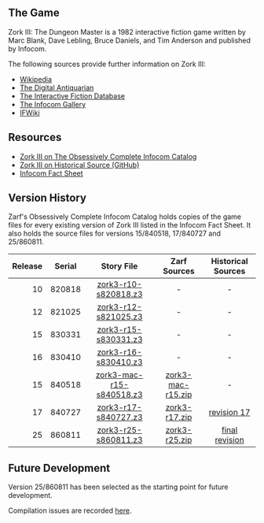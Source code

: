 ## The Game

Zork III: The Dungeon Master is a 1982 interactive fiction game written by Marc Blank, Dave Lebling, Bruce Daniels, and Tim Anderson and published by Infocom.

The following sources provide further information on Zork III:

* [Wikipedia](https://en.wikipedia.org/wiki/Zork_III)
* [The Digital Antiquarian](https://www.filfre.net/2012/09/zork-iii-part-1/)
* [The Interactive Fiction Database](https://ifdb.tads.org/viewgame?id=vrsot1zgy1wfcdru)
* [The Infocom Gallery](https://gallery.guetech.org/zork3/zork3.html)
* [IFWiki](http://www.ifwiki.org/index.php/Zork_III)

## Resources

* [Zork III on The Obsessively Complete Infocom Catalog](https://eblong.com/infocom/#zork3)
* [Zork III on Historical Source (GitHub)](https://github.com/historicalsource/zork3)
* [Infocom Fact Sheet](http://pdd.if-legends.org/infocom/fact-sheet.txt)

## Version History

Zarf's Obsessively Complete Infocom Catalog holds copies of the game files for every existing version of Zork III listed in the Infocom Fact Sheet. It also holds the source files for versions 15/840518, 17/840727 and 25/860811.

| Release | Serial | Story File                 | Zarf Sources        | Historical Sources |
| -------:|:------:|:--------------------------:|:-------------------:|:------------------:|
|      10 | 820818 |     [zork3-r10-s820818.z3] |                   - |                  - |
|      12 | 821025 |     [zork3-r12-s821025.z3] |                   - |                  - |
|      15 | 830331 |     [zork3-r15-s830331.z3] |                   - |                  - |
|      16 | 830410 |     [zork3-r16-s830410.z3] |                   - |                  - |
|      15 | 840518 | [zork3-mac-r15-s840518.z3] | [zork3-mac-r15.zip] |                  - |
|      17 | 840727 |     [zork3-r17-s840727.z3] |     [zork3-r17.zip] |      [revision 17] |
|      25 | 860811 |     [zork3-r25-s860811.z3] |     [zork3-r25.zip] |   [final revision] |

[zork3-r10-s820818.z3]: https://eblong.com/infocom/gamefiles/zork3-r10-s820818.z3
[zork3-r12-s821025.z3]: https://eblong.com/infocom/gamefiles/zork3-r12-s821025.z3
[zork3-r15-s830331.z3]: https://eblong.com/infocom/gamefiles/zork3-r15-s830331.z3
[zork3-r16-s830410.z3]: https://eblong.com/infocom/gamefiles/zork3-r16-s830410.z3

[zork3-mac-r15-s840518.z3]: https://eblong.com/infocom/gamefiles/zork3-mac-r15-s840518.z3
[zork3-mac-r15.zip]: https://eblong.com/infocom/sources/zork3-mac-r15.zip

[zork3-r17-s840727.z3]: https://eblong.com/infocom/gamefiles/zork3-r17-s840727.z3
[zork3-r17.zip]: https://eblong.com/infocom/sources/zork3-r17.zip
[revision 17]: https://github.com/historicalsource/zork3/tree/1dfe76cfc7dab6379646dbd6d93af96fc17ed53e

[zork3-r25-s860811.z3]: https://eblong.com/infocom/gamefiles/zork3-r25-s860811.z3
[zork3-r25.zip]: https://eblong.com/infocom/sources/zork3-r25.zip
[final revision]: https://github.com/historicalsource/zork3/tree/34a2126fc82826e1261ade7d20dd1cf225e6a6a7

## Future Development

Version 25/860811 has been selected as the starting point for future development.

Compilation issues are recorded [here](https://github.com/the-infocom-files/zork3/issues/2).
